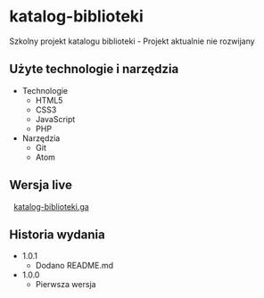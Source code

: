 # katalog-biblioteki
Szkolny projekt katalogu biblioteki - Projekt aktualnie nie rozwijany

## Użyte technologie i narzędzia

* Technologie
    * HTML5
    * CSS3
    * JavaScript
    * PHP
* Narzędzia
    * Git
    * Atom

## Wersja live
   [katalog-biblioteki.ga](http://katalog-biblioteki.ga)
   
## Historia wydania

* 1.0.1
    * Dodano README.md
* 1.0.0
    * Pierwsza wersja
